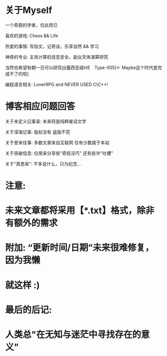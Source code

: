 # 关于Myself

一个奇葩的学者，仅此而已

喜欢的游戏: Chess && Life

热爱的事情: 写俗文，记奇谈，乐享自然 && 学习

神奇的专业: 主攻计算机信息安全，副业天体演算研究

当然也希望有朝一日可以研究出蕾西亚级hIE　Type-005[<- Maybe这个时代是完成不了的啦]

编程语言相关: LoverRPG and NEVER USED C\C++!

# 博客相应问题回答

关于未定义记事录: 未来将是纯粹废话文学

关于深海记事: 版权没有 盗版不究

关于昔来往事: 多数文章来自互联网 仅有少数属于本站

关于突破信息: 仅用来分享些"奇技淫巧" 还有些许"吐槽"

关于"周恩来": 不多说什么，只为纪念...

# 注意:

# 未来文章都将采用【*.txt】格式，除非有额外的需求

# 附加: “更新时间/日期”未来很难修复，因为我懒

# 就这样 :)

# 最后的后记:

# 人类总"在无知与迷茫中寻找存在的意义"
